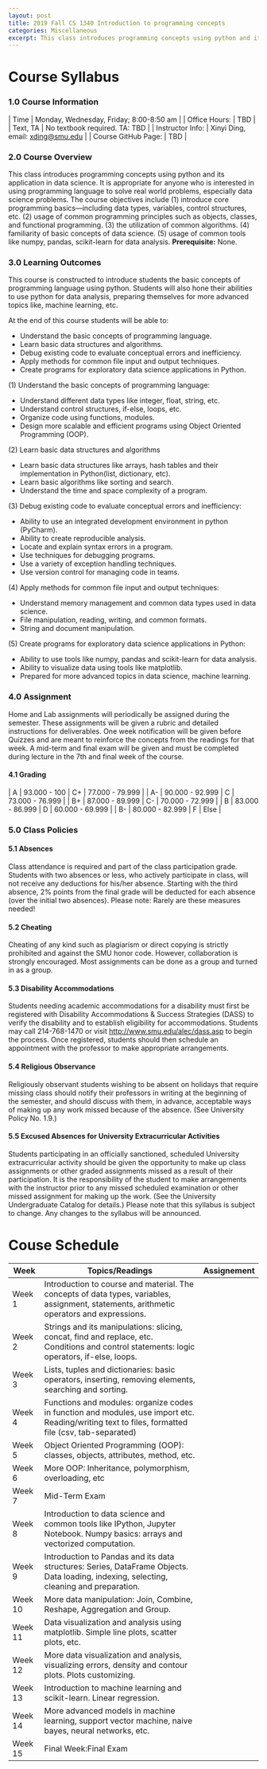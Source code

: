 ```yaml
---
layout: post
title: 2019 Fall CS 1340 Introduction to programming concepts
categories: Miscellaneous
excerpt: This class introduces programming concepts using python and its application in data science. It is appropriate for anyone who is interested in using  programming language to solve real world problems, especially data science  problems. 
---
```


# Course Syllabus 


### 1.0 Course Information

| Time                | Monday, Wednesday, Friday; 8:00-8:50 am |
| Office Hours:       | TBD                                     |
| Text, TA            |  No textbook required. TA: TBD          |
| Instructor Info:    | Xinyi Ding, email: xding@smu.edu        |
| Course GitHub Page: |  TBD                                    |


### 2.0 Course Overview

This class introduces programming concepts using python and its application in
data science. It is appropriate for anyone who is interested in using 
programming language to solve real world problems, especially data science 
problems. The course objectives include (1) introduce core programming 
basics—including data types, variables, control structures,  etc. 
(2) usage of common programming principles such as objects, classes, 
and functional programming. (3) the utilization of common algorithms. 
(4) familiarity of basic concepts of data science. (5) usage of common tools 
like numpy, pandas, scikit-learn for data analysis. <strong>Prerequisite:</strong> None. 

### 3.0 Learning Outcomes

This course is constructed to introduce students the basic concepts of 
programming language using python. Students will also hone their abilities 
to use python for data analysis, preparing themselves for more advanced 
topics like, machine learning, etc.

At the end of this course students will be able to:

- Understand the basic concepts of programming language. 
- Learn basic data structures and algorithms.
- Debug existing code to evaluate conceptual errors and inefficiency.
- Apply methods for common file input and output techniques. 
- Create programs for exploratory data science applications in Python.

(1) Understand the basic concepts of programming language: 
 - Understand different data types like integer, float, string, etc.
- Understand control structures, if-else, loops, etc. 
- Organize code using functions, modules.
- Design more scalable and efficient programs using Object Oriented Programming (OOP).

(2) Learn basic data structures and algorithms
- Learn basic data structures like arrays, hash tables and their implementation in Python(list, dictionary, etc).
- Learn basic algorithms like sorting and search.
- Understand the time and space complexity of a program.

(3) Debug existing code to evaluate conceptual errors and inefficiency:
- Ability to use an integrated development environment in python (PyCharm).
- Ability to create reproducible analysis.
- Locate and explain syntax errors in a program.
- Use techniques for debugging programs.
- Use a variety of exception handling techniques.
- Use version control for managing code in teams.

(4) Apply methods for common file input and output techniques:
- Understand memory management and common data types used in data science.
- File manipulation, reading, writing, and common formats.
- String and document manipulation.

(5) Create programs for exploratory data science applications in Python:
- Ability to use tools like numpy, pandas and scikit-learn for data analysis.
- Ability to visualize data using tools like matplotlib. 
- Prepared for more advanced topics in data science, machine learning. 

### 4.0 Assignment 

Home and Lab assignments will periodically be assigned during the semester. 
These assignments will be given a rubric and detailed instructions for 
deliverables. One week notification will be given before Quizzes and are 
meant to reinforce the concepts from the readings for that week. 
A mid-term and final exam will be given and must be completed during 
lecture in the 7th and final week of the course. 

#### 4.1 Grading

| A  | 93.000 - 100    | C+ | 77.000 - 79.999 |
| A- | 90.000 - 92.999 | C  | 73.000 - 76.999 |
| B+ | 87.000 - 89.999 | C- | 70.000 - 72.999 |
| B  | 83.000 - 86.999 | D  | 60.000 - 69.999 |
| B- | 80.000 - 82.999 | F  | Else            |


### 5.0 Class Policies 

#### 5.1 Absences
Class attendance is required and part of the class participation grade. 
Students with two absences or less, who actively participate in class, 
will not receive any deductions for his/her absence. Starting with the third 
absence, 2% points from the final grade will be deducted for each absence 
(over the initial two absences). Please note: Rarely are these measures needed!


#### 5.2 Cheating
Cheating of any kind such as plagiarism or direct copying is strictly 
prohibited and against the SMU honor code. However, collaboration is strongly 
encouraged. Most assignments can be done as a group and turned in as a group. 

#### 5.3 Disability Accommodations
Students needing academic accommodations for a disability must first be 
registered with Disability Accommodations & Success Strategies (DASS) to 
verify the disability and to establish eligibility for accommodations. 
Students may call 214-768-1470 or visit http://www.smu.edu/alec/dass.asp 
to begin the process. Once registered, students should then schedule an 
appointment with the professor to make appropriate arrangements.

#### 5.4 Religious Observance
Religiously observant students wishing to be absent on holidays that 
require missing class should notify their professors in writing at the 
beginning of the semester, and should discuss with them, in advance, 
acceptable ways of making up any work missed because of the absence. 
(See University Policy No. 1.9.)

#### 5.5 Excused Absences for University Extracurricular Activities
Students participating in an officially sanctioned, scheduled University 
extracurricular activity should be given the opportunity to make up class 
assignments or other graded assignments missed as a result of their participation. 
It is the responsibility of the student to make arrangements with the instructor 
prior to any missed scheduled examination or other missed assignment for making 
up the work. (See the University Undergraduate Catalog for details.)
Please note that this syllabus is subject to change. Any changes to the 
syllabus will be announced.

# Couse Schedule

| Week        | Topics/Readings | Assignement |
| ----------- | ----------- | ----------- |
| Week 1      | Introduction to course and material.  The concepts of data types, variables, assignment, statements, arithmetic operators and expressions.| |
| Week 2      | Strings and its manipulations: slicing, concat, find and replace, etc. Conditions and control statements: logic operators, if-else, loops.    | |
| Week 3      | Lists, tuples and dictionaries:  basic operators, inserting, removing elements, searching and sorting.      | |
| Week 4      |  Functions and modules: organize codes in function and modules, use import etc.  Reading/writing text to files, formatted file (csv, tab-separated) |   | 
| Week 5      | Object Oriented Programming (OOP): classes, objects, attributes, method, etc.   | | 
| Week 6      | More OOP: Inheritance, polymorphism, overloading, etc | |
| Week 7      | Mid-Term Exam|  |
| Week 8      | Introduction to data science and common tools like IPython, Jupyter Notebook. Numpy basics: arrays and vectorized computation.   | | 
| Week 9      | Introduction to Pandas and its data structures: Series, DataFrame Objects.  Data loading, indexing, selecting, cleaning and preparation.  | |
| Week 10     | More data manipulation: Join, Combine, Reshape, Aggregation and Group.  | |
| Week 11     | Data visualization and analysis using matplotlib.  Simple line plots, scatter plots, etc. | | 
| Week 12     | More data visualization and analysis, visualizing errors, density and contour plots. Plots customizing.| |
| Week 13     | Introduction to machine learning and scikit-learn. Linear regression. | |
| Week 14     |More advanced models in machine learning, support vector machine, naive bayes, neural networks, etc.   | |
| Week 15     | Final Week:Final Exam| |